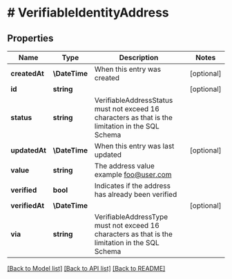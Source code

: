 # # VerifiableIdentityAddress

## Properties

Name | Type | Description | Notes
------------ | ------------- | ------------- | -------------
**createdAt** | **\DateTime** | When this entry was created | [optional]
**id** | **string** |  | [optional]
**status** | **string** | VerifiableAddressStatus must not exceed 16 characters as that is the limitation in the SQL Schema |
**updatedAt** | **\DateTime** | When this entry was last updated | [optional]
**value** | **string** | The address value  example foo@user.com |
**verified** | **bool** | Indicates if the address has already been verified |
**verifiedAt** | **\DateTime** |  | [optional]
**via** | **string** | VerifiableAddressType must not exceed 16 characters as that is the limitation in the SQL Schema |

[[Back to Model list]](../../README.md#models) [[Back to API list]](../../README.md#endpoints) [[Back to README]](../../README.md)
